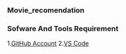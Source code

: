 ### Movie_recomendation

### Sofware And Tools Requirement 
1.[GitHub Account](https://github.com/)
2.[VS Code](https://code.visualstudio.com/)

